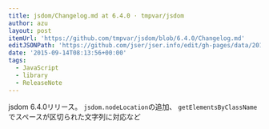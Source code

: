 ```yaml
---
title: jsdom/Changelog.md at 6.4.0 · tmpvar/jsdom
author: azu
layout: post
itemUrl: 'https://github.com/tmpvar/jsdom/blob/6.4.0/Changelog.md'
editJSONPath: 'https://github.com/jser/jser.info/edit/gh-pages/data/2015/09/index.json'
date: '2015-09-14T08:13:56+00:00'
tags:
  - JavaScript
  - library
  - ReleaseNote
---
```

jsdom 6.4.0リリース。
`jsdom.nodeLocation`の追加、
`getElementsByClassName`でスペースが区切られた文字列に対応など
